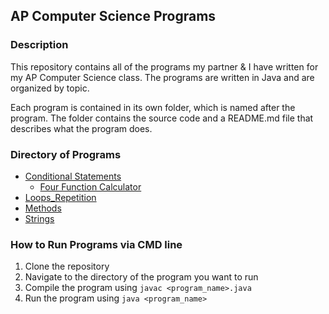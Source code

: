 ## AP Computer Science Programs

### Description
This repository contains all of the programs my partner & I have written for my AP Computer Science class. The programs are written in Java and are organized by topic. 

Each program is contained in its own folder, which is named after the program. The folder contains the source code and a README.md file that describes what the program does.

### Directory of Programs

- [Conditional Statements](./src/Conditional_Statements)
    - [Four Function Calculator](./src/Conditional_Statements/FourFunctionCalculator.java)
- [Loops_Repetition](./src/Loops_Repetition)
- [Methods](./src/Methods)
- [Strings](./src/Strings)

### How to Run Programs via CMD line
1. Clone the repository
2. Navigate to the directory of the program you want to run
3. Compile the program using `javac <program_name>.java`
4. Run the program using `java <program_name>`



